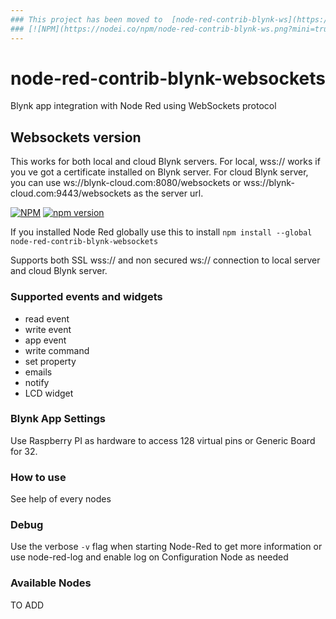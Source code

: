 ```yaml
---
### This project has been moved to  [node-red-contrib-blynk-ws](https://github.com/gablau/node-red-contrib-blynk-ws)
### [![NPM](https://nodei.co/npm/node-red-contrib-blynk-ws.png?mini=true)](https://npmjs.org/package/node-red-contrib-blynk-ws) [![npm version](https://badge.fury.io/js/node-red-contrib-blynk-ws.svg)](https://badge.fury.io/js/node-red-contrib-blynk-ws)
---
```


# node-red-contrib-blynk-websockets
Blynk app integration with Node Red using WebSockets protocol

## Websockets version
This works for both local and cloud Blynk servers.
For local, wss:// works if you ve got a certificate installed on Blynk server.
For cloud Blynk server, you can use ws://blynk-cloud.com:8080/websockets or wss://blynk-cloud.com:9443/websockets as the server url.

[![NPM](https://nodei.co/npm/node-red-contrib-blynk-websockets.png?mini=true)](https://npmjs.org/package/node-red-contrib-blynk-websockets)
[![npm version](https://badge.fury.io/js/node-red-contrib-blynk-websockets.svg)](https://badge.fury.io/js/node-red-contrib-blynk-websockets)

If you installed Node Red globally use this to install
```npm install --global node-red-contrib-blynk-websockets```

Supports both SSL wss:// and non secured ws:// connection to local server and cloud Blynk server.

### Supported events and widgets

- read event
- write event
- app event
- write command
- set property
- emails
- notify
- LCD widget

### Blynk App Settings

Use Raspberry PI as hardware to access 128 virtual pins or Generic Board for 32.

### How to use

See help of every nodes

### Debug

Use the verbose `-v` flag when starting Node-Red to get more information
or use node-red-log and enable log on Configuration Node as needed

### Available Nodes

TO ADD
